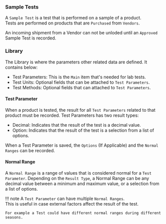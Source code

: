 ### Sample Tests
A `Sample Test` is a test that is performed on a sample of a product.  
Tests are performed on products that are `Purchased` from `Vendors`.  

An incoming shipment from a Vendor can not be unloded until an `Approved` Sample Test is recorded.



### Library
The Library is where the parameters other related data are defined. It contains below:

* Test Parameters: This is the `Main` item that's needed for lab tests.
* Test Units: Optional fields that can be attached to `Test Parameters`.
* Test Methods: Optional fields that can attached to `Test Parameters`.


#### Test Parameter
When a product is tested, the result for all `Test Parameters` related to that product must be recorded.
Test Parameters has two result types: 

* Decimal: Indicates that the result of the test is a decimal value.
* Option: Indicates that the result of the test is a selection from a list of options.

When a Test Parameter is saved, the `Options` (If Applicable) and the `Normal Ranges` can be recorded.


#### Normal Range
A `Normal Range` is a range of values that is considered normal for a `Test Parameter`.
Depending on the `Result Type`, a Normal Range can be any decimal value between a minimum and maximum value, or a selection from a list of options.

!!! note
	A `Test Parameter` can have multiple `Normal Ranges`.  
	This is useful in case external factors affect the result of the test.  

	For example a Test could have different normal ranges during different seasons.